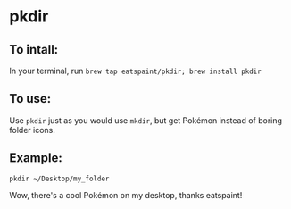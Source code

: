 # pkdir
## To intall: 
In your terminal, run `brew tap eatspaint/pkdir; brew install pkdir`
## To use: 
Use `pkdir` just as you would use `mkdir`, but get Pokémon instead of boring folder icons.
## Example:
```
pkdir ~/Desktop/my_folder
```
Wow, there's a cool Pokémon on my desktop, thanks eatspaint!
